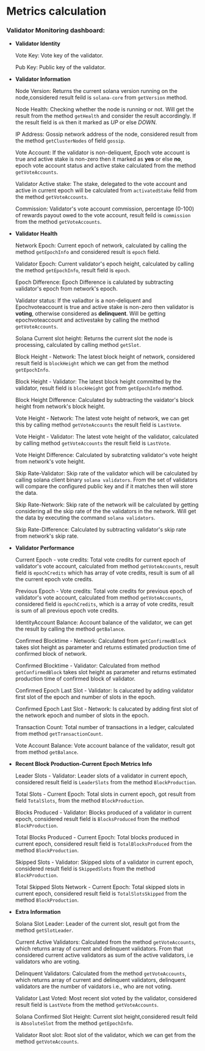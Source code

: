 # Metrics calculation

### Validator Monitoring dashboard:

- **Validator Identity**

    Vote Key: Vote key of the validator.

    Pub Key: Public key of the validator.

- **Validator Information**

    Node Version: Returns the current solana version running on the node,considered result feild is `solana-core` from `getVersion` method.

    Node Health: Checking whether the node is running or not. Will get the result from the method `getHealth` and consider the result accordingly. If the result field is `ok` then it marked as *UP* or else *DOWN*.

    IP Address: Gossip network address of the node, considered result from the method `getClusterNodes` of field `gossip`.
    
    Vote Account: If the validator is non-deliquent, Epoch vote account is true and active stake is non-zero then it marked as **yes** or else **no**, epoch vote account status and active stake calculated from the method `getVoteAccounts`.
    
    Validator Active stake: The stake, delegated to the vote account and active in current epoch will be calculated from `activatedStake` feild from the method `getVoteAccounts`.
        
    Commission: Validator's vote account commission, percentage (0-100) of rewards payout owed to the vote account, result feild is `commission` from the method `getVoteAccounts`.

- **Validator Health**

    Network Epoch: Current epoch of network, calculated by calling the method `getEpochInfo` and considered result is `epoch` field.

    Validator Epoch: Current validator's epoch height, calculated by calling the method `getEpochInfo`, result field is `epoch`.

    Epoch Difference: Epoch Difference is calulated by subtracting validator's epoch from network's epoch.
   
    Validator status: If the valiadtor is a non-deliquent and Epochvoteaccount is true and active stake is non-zero then validator is **voting**, otherwise considered as **delinquent**. Will be getting epochvoteaccount and activestake by calling the method `getVoteAccounts`.

    Solana Current slot height: Returns the current slot the node is processing, calculated by calling method `getSlot`.

    Block Height - Network: The latest block height of network, considered result field is `blockHeight` which we can get from the method `getEpochInfo`.

    Block Height - Validator: The latest block height committed by the validator, result field is `blockHeight` got from `getEpochInfo` method.
    
    Block Height Difference: Calculated by subtracting the vaidator's block height from network's block height.

    Vote Height - Network: The latest vote height of network, we can get this by calling method `getVoteAccounts` the result field is `LastVote`.
    
    Vote Height - Validator: The latest vote height of the validator, calculated by calling method `getVoteAccounts` the result field is `LastVote`.

    Vote Height Difference: Calculated by subratcting validator's vote height from network's vote height.

    Skip Rate-Validator: Skip rate of the validator which will be calculated by calling solana client binary `solana validators`. From the set of validators will compare the configured public key and if it matches then will store the data.

    Skip Rate-Network: Skip rate of the network will be calculated by getting considering all the skip rate of the the validators in the network. Will get the data by executing the command `solana validators`.

    Skip Rate-Difference: Calculated by subtracting validator's skip rate from network's skip rate.

- **Validator Performance**

    Current Epoch - vote credits: Total vote credits for current epoch of validator's vote account, calculated from method `getVoteAccounts`, result field is `epochCredits` which has array of vote credits, result is sum of all the current epoch vote credits.

    Previous Epoch - Vote credits: Total vote credits for previous epoch of validator's vote account, calculated from method `getVoteAccounts`, considered field is `epochCredits`, which is a array of vote credits, result is sum of all previous epoch vote credits.
    
    IdentityAccount Balance: Account balance of the validator, we can get the result by calling the method `getBalance`.
        
    Confirmed Blocktime - Network: Calculated from `getConfirmedBlock` takes slot height as parameter and returns estimated production time of confirmed block of network.

    Confirmed Blocktime - Validator: Calculated from method `getConfirmedBlock` takes slot height as parameter and returns estimated production time of confirmed block of validator.

    Confirmed Epoch Last Slot - Validator: Is calucated by adding validator first slot of the epoch and number of slots in the epoch.

    Confirmed Epoch Last Slot - Network: Is calucated by adding first slot of the network epoch and number of slots in the epoch.

    Transaction Count: Total number of transactions in a ledger, calculated from method `getTransactionCount`.

    Vote Account Balance: Vote account balance of the validator, result got from method `getBalance`.

- **Recent Block Production-Current Epoch Metrics Info**
   
   Leader Slots - Validator: Leader slots of a validator in current epoch, considered
    result field is `LeaderSlots` from the method `BlockProduction`.

   Total Slots - Current Epoch: Total slots in current epoch, got result from field `TotalSlots`, from the method `BlockProduction`.

   Blocks Produced - Validator: Blocks produced of a validator in current epoch, considered result field is `BlocksProduced` from the method `BlockProduction`.

   Total Blocks Produced - Current Epoch: Total blocks produced in current epoch, considered result field is `TotalBlocksProduced` from the method `BlockProduction`.

   Skipped Slots - Validator: Skipped slots of a validator in current epoch, considered result field is `SkippedSlots` from the method `BlockProduction`.

   Total Skipped Slots Network - Current Epoch: Total skipped slots in current epoch, considered result field is `TotalSlotsSkipped` from the method `BlockProduction`.

- **Extra Information**

   Solana Slot Leader: Leader of the current slot, result got from the method `getSlotLeader`.

   Current Active Validators: Calculated from the method `getVoteAccounts`, which returns array of current and delinquent validators. From that considered current active validators as sum of the active validators, i.e validators who are voting.
    
   Delinquent Validators: Calculated from the method `getVoteAccounts`, which returns array of current and delinquent validators, delinquent validators are the number of vaidators i.e., who are not voting.
  
   Validator Last Voted: Most recent slot voted by the validator, considered result field is `LastVote` from the method `getVoteAccounts`.

   Solana Confirmed Slot Height: Current slot height,considered result feild is `AbsoluteSlot` from the method `getEpochInfo`.
   
   Validator Root slot: Root slot of the validator, which we can get from the method `getVoteAccounts`.
